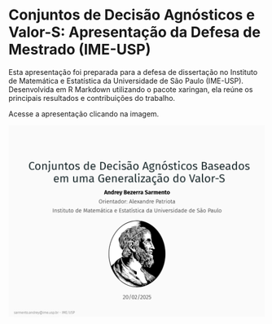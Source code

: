 # Conjuntos de Decisão Agnósticos e Valor-S: Apresentação da Defesa de Mestrado (IME-USP)

Esta apresentação foi preparada para a defesa de dissertação no Instituto de Matemática e Estatística da Universidade de São Paulo (IME-USP). Desenvolvida em R Markdown utilizando o pacote xaringan, ela reúne os principais resultados e contribuições do trabalho.

Acesse a apresentação clicando na imagem.

[![Minha Apresentação](Figuras\Capa.png)](https://andrey-sarmento.github.io/ThesisPresentation/)
